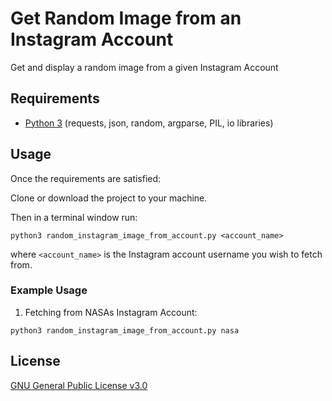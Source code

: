 # Get Random Image from an Instagram Account
Get and display a random image from a given Instagram Account

## Requirements
* [Python 3](https://www.python.org/downloads/) (requests, json, random, argparse, PIL, io libraries)

## Usage
Once the requirements are satisfied:

Clone or download the project to your machine.

Then in a terminal window run:

```
python3 random_instagram_image_from_account.py <account_name>
```
where `<account_name>` is the Instagram account username you wish to fetch from.

### Example Usage
1) Fetching from NASAs Instagram Account: 
```
python3 random_instagram_image_from_account.py nasa
```

## License

[GNU General Public License v3.0](https://github.com/maw101/Get-Random-Instagram-Image-from-Account/blob/master/LICENSE)
